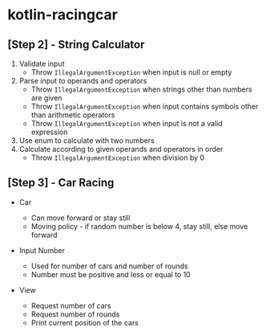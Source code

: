 # kotlin-racingcar

## [Step 2] - String Calculator

1. Validate input
    - Throw `IllegalArgumentException` when input is null or empty
2. Parse input to operands and operators
    - Throw `IllegalArgumentException` when strings other than numbers are given
    - Throw `IllegalArgumentException` when input contains symbols other than arithmetic operators
    - Throw `IllegalArgumentException` when input is not a valid expression
3. Use enum to calculate with two numbers
4. Calculate according to given operands and operators in order
    - Throw `IllegalArgumentException` when division by 0

## [Step 3] - Car Racing
- Car
  - Can move forward or stay still
  - Moving policy - if random number is below 4, stay still, else move forward

- Input Number
  - Used for number of cars and number of rounds
  - Number must be positive and less or equal to 10

- View
  - Request number of cars
  - Request number of rounds
  - Print current position of the cars
